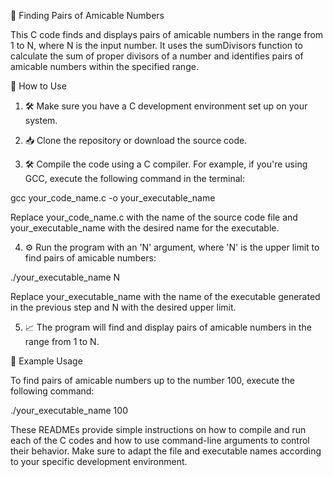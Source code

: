 🧮 Finding Pairs of Amicable Numbers

This C code finds and displays pairs of amicable numbers in the range from 1 to N, where N is the input number. It uses the sumDivisors function to calculate the sum of proper divisors of a number and identifies pairs of amicable numbers within the specified range.

🔧 How to Use

1. 🛠️ Make sure you have a C development environment set up on your system.


2. 📥 Clone the repository or download the source code.


3. 🛠️ Compile the code using a C compiler. For example, if you're using GCC, execute the following command in the terminal:

 gcc your_code_name.c -o your_executable_name

Replace your_code_name.c with the name of the source code file and your_executable_name with the desired name for the executable.


4. ⚙️ Run the program with an 'N' argument, where 'N' is the upper limit to find pairs of amicable numbers:

 ./your_executable_name N

Replace your_executable_name with the name of the executable generated in the previous step and N with the desired upper limit.


5. 📈 The program will find and display pairs of amicable numbers in the range from 1 to N.

📜 Example Usage

To find pairs of amicable numbers up to the number 100, execute the following command:

 ./your_executable_name 100

These READMEs provide simple instructions on how to compile and run each of the C codes and how to use command-line arguments to control their behavior. Make sure to adapt the file and executable names according to your specific development environment.
